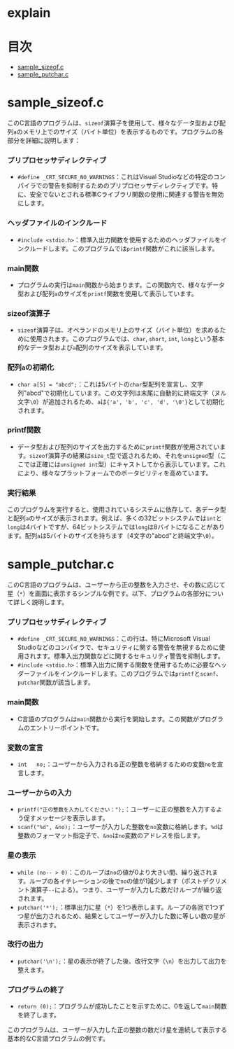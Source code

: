 # explain
# 目次
- [sample_sizeof.c](#samplesizeof.c)
- [sample_putchar.c](#sampleputchar.c)

# sample_sizeof.c

このC言語のプログラムは、`sizeof`演算子を使用して、様々なデータ型および配列`a`のメモリ上でのサイズ（バイト単位）を表示するものです。プログラムの各部分を詳細に説明します：

### プリプロセッサディレクティブ
- `#define _CRT_SECURE_NO_WARNINGS`：これはVisual Studioなどの特定のコンパイラでの警告を抑制するためのプリプロセッサディレクティブです。特に、安全でないとされる標準Cライブラリ関数の使用に関連する警告を無効にします。

### ヘッダファイルのインクルード
- `#include <stdio.h>`：標準入出力関数を使用するためのヘッダファイルをインクルードします。このプログラムでは`printf`関数がこれに該当します。

### main関数
- プログラムの実行は`main`関数から始まります。この関数内で、様々なデータ型および配列`a`のサイズを`printf`関数を使用して表示しています。

### sizeof演算子
- `sizeof`演算子は、オペランドのメモリ上のサイズ（バイト単位）を求めるために使用されます。このプログラムでは、`char`, `short`, `int`, `long`という基本的なデータ型および`a`配列のサイズを表示しています。

### 配列`a`の初期化
- `char a[5] = "abcd";`：これは5バイトの`char`型配列を宣言し、文字列"abcd"で初期化しています。この文字列は末尾に自動的に終端文字（ヌル文字`\0`）が追加されるため、`a`は`{'a', 'b', 'c', 'd', '\0'}`として初期化されます。

### printf関数
- データ型および配列のサイズを出力するために`printf`関数が使用されています。`sizeof`演算子の結果は`size_t`型で返されるため、それを`unsigned`型（ここでは正確には`unsigned int`型）にキャストしてから表示しています。これにより、様々なプラットフォームでのポータビリティを高めています。

### 実行結果
このプログラムを実行すると、使用されているシステムに依存して、各データ型と配列`a`のサイズが表示されます。例えば、多くの32ビットシステムでは`int`と`long`は4バイトですが、64ビットシステムでは`long`は8バイトになることがあります。配列`a`は5バイトのサイズを持ちます（4文字の"abcd"と終端文字`\0`）。

# sample_putchar.c

このC言語のプログラムは、ユーザーから正の整数を入力させ、その数に応じて星（`*`）を画面に表示するシンプルな例です。以下、プログラムの各部分について詳しく説明します。

### プリプロセッサディレクティブ
- `#define _CRT_SECURE_NO_WARNINGS`：この行は、特にMicrosoft Visual Studioなどのコンパイラで、セキュリティに関する警告を無視するために使用されます。標準入出力関数などに関するセキュリティ警告を抑制します。
- `#include <stdio.h>`：標準入出力に関する関数を使用するために必要なヘッダーファイルをインクルードします。このプログラムでは`printf`と`scanf`、`putchar`関数が該当します。

### main関数
- C言語のプログラムは`main`関数から実行を開始します。この関数がプログラムのエントリーポイントです。

### 変数の宣言
- `int	 no;`：ユーザーから入力される正の整数を格納するための変数`no`を宣言します。

### ユーザーからの入力
- `printf("正の整数を入力してください：");`：ユーザーに正の整数を入力するよう促すメッセージを表示します。
- `scanf("%d", &no);`：ユーザーが入力した整数を`no`変数に格納します。`%d`は整数のフォーマット指定子で、`&no`は`no`変数のアドレスを指します。

### 星の表示
- `while (no-- > 0)`：このループは`no`の値が0より大きい間、繰り返されます。ループの各イテレーションの後で`no`の値が1減少します（ポストデクリメント演算子`--`による）。つまり、ユーザーが入力した数だけループが繰り返されます。
- `putchar('*');`：標準出力に星（`*`）を1つ表示します。ループの各回で1つずつ星が出力されるため、結果としてユーザーが入力した数に等しい数の星が表示されます。

### 改行の出力
- `putchar('\n');`：星の表示が終了した後、改行文字（`\n`）を出力して出力を整えます。

### プログラムの終了
- `return (0);`：プログラムが成功したことを示すために、0を返して`main`関数を終了します。

このプログラムは、ユーザーが入力した正の整数の数だけ星を連続して表示する基本的なC言語プログラムの例です。
